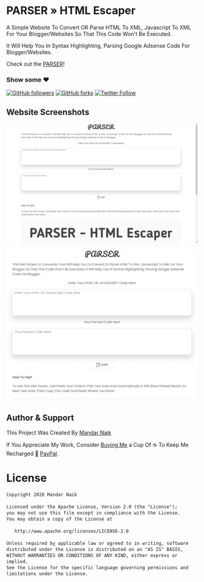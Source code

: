 # PARSER &#187; HTML Escaper

A Simple Website To Convert OR Parse HTML To XML, Javascript To XML For Your Blogger/Websites So That This Code Won't Be Executed.

It Will Help You In Syntax Highlighting, Parsing Google Adsense Code For Blogger/Websites.

Check out the [PARSER](https://mandarnaik016.github.io/parser/)!

### Show some :heart:

[![GitHub followers](https://img.shields.io/github/followers/mandarnaik016?label=follow&style=for-the-badge)](https://github.com/mandarnaik016/parser)
[![GitHub forks](https://img.shields.io/github/forks/mandarnaik016/parser?label=fork&style=for-the-badge)](https://github.com/mandarnaik016/parser/fork)
[![Twitter Follow](https://img.shields.io/twitter/follow/_md_naik?style=for-the-badge)](https://mobile.twitter.com/_md_naik)

## Website Screenshots

![screenshot](/img/sc1.png)

![screenshot](/img/sc2.png)

## Author & Support

This Project Was Created By [Mandar Naik](https://github.com/mandarnaik016)

If You Appreciate My Work, Consider [Buying Me](https://www.paypal.com/paypalme/MDnaik/5usd) a Cup Of :coffee: To Keep Me Recharged :muscle: [PayPal](https://www.paypal.com/paypalme/MDnaik/5usd).

# License

    Copyright 2020 Mandar Naik

    Licensed under the Apache License, Version 2.0 (the "License");
    you may not use this file except in compliance with the License.
    You may obtain a copy of the License at

       http://www.apache.org/licenses/LICENSE-2.0

    Unless required by applicable law or agreed to in writing, software
    distributed under the License is distributed on an "AS IS" BASIS,
    WITHOUT WARRANTIES OR CONDITIONS OF ANY KIND, either express or implied.
    See the License for the specific language governing permissions and
    limitations under the License.